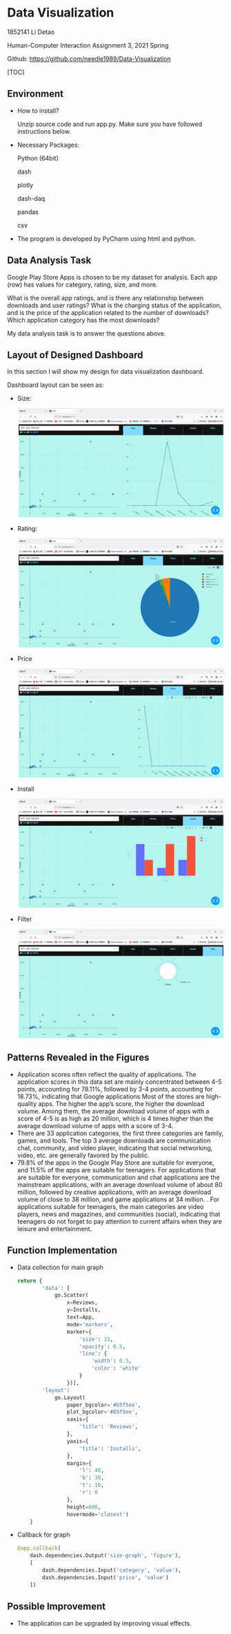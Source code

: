 # Data Visualization

1852141 Li Detao

Human-Computer Interaction Assignment 3, 2021 Spring

Github: https://github.com/needle1989/Data-Visualization

[TOC]

## Environment

* How to install?

  Unzip source code and run app.py. Make sure you have followed instructions below.

* Necessary Packages:

   Python (64bit)

   dash

   plotly

   dash-daq

   pandas

   csv

* The program is developed by PyCharm using html and python.

## Data Analysis Task 

Google Play Store Apps is chosen to be my dataset for analysis. Each app (row) has values for category, rating, size, and more.

What is the overall app ratings, and is there any relationship between downloads and user ratings? What is the charging status of the application, and is the price of the application related to the number of downloads? Which application category has the most downloads? 

My data analysis task is to answer the questions above.

## Layout of Designed Dashboard 

In this section I will show my design for data visualization dashboard.

Dashboard layout can be seen as:

* Size:

  ![image-20210618211131542](README.assets/image-20210618211131542.png)

* Rating:

  ![image-20210618211559223](README.assets/image-20210618211559223.png)

* Price

  ![image-20210618211729005](README.assets/image-20210618211729005.png)

* Install

  ![image-20210618211745232](README.assets/image-20210618211745232.png)

* Filter

  ![image-20210618211800738](README.assets/image-20210618211800738.png)

## Patterns Revealed in the Figures

- Application scores often reflect the quality of applications. The application scores in this data set are mainly concentrated between 4-5 points, accounting for 78.11%, followed by 3-4 points, accounting for 18.73%, indicating that Google applications Most of the stores are high-quality apps. The higher the app’s score, the higher the download volume. Among them, the average download volume of apps with a score of 4-5 is as high as 20 million, which is 4 times higher than the average download volume of apps with a score of 3-4. 
- There are 33 application categories, the first three categories are family, games, and tools. The top 3 average downloads are communication chat, community, and video player, indicating that social networking, video, etc. are generally favored by the public. 
- 79.8% of the apps in the Google Play Store are suitable for everyone, and 11.5% of the apps are suitable for teenagers. For applications that are suitable for everyone, communication and chat applications are the mainstream applications, with an average download volume of about 80 million, followed by creative applications, with an average download volume of close to 38 million, and game applications at 34 million. . For applications suitable for teenagers, the main categories are video players, news and magazines, and communities (social), indicating that teenagers do not forget to pay attention to current affairs when they are leisure and entertainment. 

## Function Implementation

* Data collection for main graph

  ```python
  return {
          'data': [
              go.Scatter(
                  x=Reviews,  
                  y=Installs,  
                  text=App, 
                  mode='markers',
                  marker={
                      'size': 15,
                      'opacity': 0.5,
                      'line': {
                          'width': 0.5,
                          'color': 'white'
                      }
                  })],
          'layout':
              go.Layout(
                  paper_bgcolor='#b5f5ee',
                  plot_bgcolor='#b5f5ee',
                  xaxis={
                      'title': 'Reviews',
                  },
                  yaxis={
                      'title': 'Installs',
                  },
                  margin={
                      'l': 40,
                      'b': 30,
                      't': 10,
                      'r': 0
                  },
                  height=600,
                  hovermode='closest')
      }
  ```

* Callback for graph

  ```python
  @app.callback(
      dash.dependencies.Output('size-graph', 'figure'),  
      [
          dash.dependencies.Input('category', 'value'),  
          dash.dependencies.Input('price', 'value')  
      ])
  ```
  
  


## Possible Improvement

* The application can be upgraded by improving visual effects.
